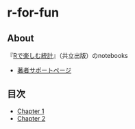 # r-for-fun
## About
『[Rで楽しむ統計](http://www.kyoritsu-pub.co.jp/bookdetail/9784320112414)』（共立出版）のnotebooks

* [著者サポートページ](https://github.com/okumuralab/RforFun)

## 目次
* [Chapter 1](whatalnk.github.io/r-for-fun/Chap01)
* [Chapter 2](whatalnk.github.io/r-for-fun/Chap02)
